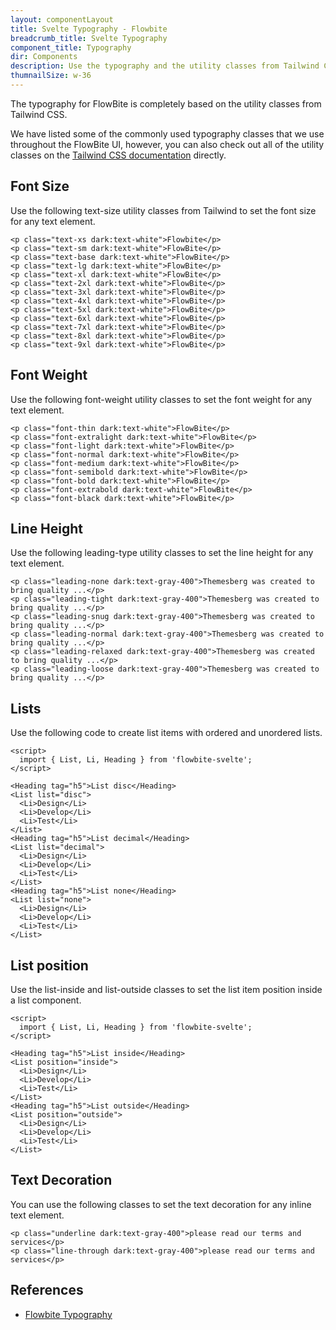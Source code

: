 ```yaml
---
layout: componentLayout
title: Svelte Typography - Flowbite
breadcrumb_title: Svelte Typography
component_title: Typography
dir: Components
description: Use the typography and the utility classes from Tailwind CSS to style text with Flowbite
thumnailSize: w-36
---
```


<script>
  import { TableProp, TableDefaultRow, } from '../../utils'
  import { A } from '$lib';
</script>

The typography for FlowBite is completely based on the utility classes from Tailwind CSS.

We have listed some of the commonly used typography classes that we use throughout the FlowBite UI, however, you can also check out all of the utility classes on the <a class="link" href="https://tailwindcss.com/docs/font-family">Tailwind CSS documentation</a> directly.

## Font Size

Use the following text-size utility classes from Tailwind to set the font size for any text element.

```svelte example
<p class="text-xs dark:text-white">Flowbite</p>
<p class="text-sm dark:text-white">FlowBite</p>
<p class="text-base dark:text-white">FlowBite</p>
<p class="text-lg dark:text-white">FlowBite</p>
<p class="text-xl dark:text-white">FlowBite</p>
<p class="text-2xl dark:text-white">FlowBite</p>
<p class="text-3xl dark:text-white">FlowBite</p>
<p class="text-4xl dark:text-white">FlowBite</p>
<p class="text-5xl dark:text-white">FlowBite</p>
<p class="text-6xl dark:text-white">FlowBite</p>
<p class="text-7xl dark:text-white">FlowBite</p>
<p class="text-8xl dark:text-white">FlowBite</p>
<p class="text-9xl dark:text-white">FlowBite</p>
```

## Font Weight

Use the following font-weight utility classes to set the font weight for any text element.

```svelte example
<p class="font-thin dark:text-white">FlowBite</p>
<p class="font-extralight dark:text-white">FlowBite</p>
<p class="font-light dark:text-white">FlowBite</p>
<p class="font-normal dark:text-white">FlowBite</p>
<p class="font-medium dark:text-white">FlowBite</p>
<p class="font-semibold dark:text-white">FlowBite</p>
<p class="font-bold dark:text-white">FlowBite</p>
<p class="font-extrabold dark:text-white">FlowBite</p>
<p class="font-black dark:text-white">FlowBite</p>
```

## Line Height

Use the following leading-type utility classes to set the line height for any text element.

```svelte example
<p class="leading-none dark:text-gray-400">Themesberg was created to bring quality ...</p>
<p class="leading-tight dark:text-gray-400">Themesberg was created to bring quality ...</p>
<p class="leading-snug dark:text-gray-400">Themesberg was created to bring quality ...</p>
<p class="leading-normal dark:text-gray-400">Themesberg was created to bring quality ...</p>
<p class="leading-relaxed dark:text-gray-400">Themesberg was created to bring quality ...</p>
<p class="leading-loose dark:text-gray-400">Themesberg was created to bring quality ...</p>
```

## Lists

Use the following code to create list items with ordered and unordered lists.

```svelte example
<script>
  import { List, Li, Heading } from 'flowbite-svelte';
</script>

<Heading tag="h5">List disc</Heading>
<List list="disc">
  <Li>Design</Li>
  <Li>Develop</Li>
  <Li>Test</Li>
</List>
<Heading tag="h5">List decimal</Heading>
<List list="decimal">
  <Li>Design</Li>
  <Li>Develop</Li>
  <Li>Test</Li>
</List>
<Heading tag="h5">List none</Heading>
<List list="none">
  <Li>Design</Li>
  <Li>Develop</Li>
  <Li>Test</Li>
</List>
```

## List position

Use the list-inside and list-outside classes to set the list item position inside a list component.

```svelte example
<script>
  import { List, Li, Heading } from 'flowbite-svelte';
</script>

<Heading tag="h5">List inside</Heading>
<List position="inside">
  <Li>Design</Li>
  <Li>Develop</Li>
  <Li>Test</Li>
</List>
<Heading tag="h5">List outside</Heading>
<List position="outside">
  <Li>Design</Li>
  <Li>Develop</Li>
  <Li>Test</Li>
</List>
```

## Text Decoration

You can use the following classes to set the text decoration for any inline text element.

```svelte example
<p class="underline dark:text-gray-400">please read our terms and services</p>
<p class="line-through dark:text-gray-400">please read our terms and services</p>
```

## References

- [Flowbite Typography](https://flowbite.com/docs/components/typography/)